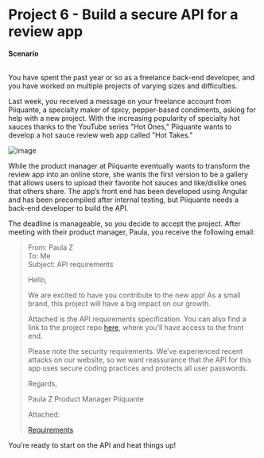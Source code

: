<h1>Project 6 - Build a secure API for a review app</h1>
<b>Scenario</b>
</br>
</br>

You have spent the past year or so as a freelance back-end developer, and you have worked on multiple projects of varying sizes and difficulties.

Last week, you received a message on your freelance account from Piiquante, a specialty maker of spicy, pepper-based condiments, asking for help with a new project. With the increasing popularity of specialty hot sauces thanks to the YouTube series "Hot Ones," Piiquante wants to develop a hot sauce review web app called "Hot Takes."

![image](https://github.com/ConnorTurnbull/Web-Developer-P6/assets/110614970/aefcd469-607d-4e72-b212-0780ef65ae1f)

While the product manager at Piiquante eventually wants to transform the review app into an online store, she wants the first version to be a gallery that allows users to upload their favorite hot sauces and like/dislike ones that others share. The app’s front end has been developed using Angular and has been precompiled after internal testing, but Piiquante needs a back-end developer to build the API.

The deadline is manageable, so you decide to accept the project. After meeting with their product manager, Paula, you receive the following email:

 

>From: Paula Z</br>
To: Me</br>
Subject: API requirements
>
>Hello,
>
>We are excited to have you contribute to the new app! As a small brand, this project will have a big impact on our growth.
>
>Attached is the API requirements specification. You can also find a link to the project repo [here](https://github.com/OpenClassrooms-Student-Center/Web-Developer-P6), where you’ll have access to the front end. 
>
>Please note the security requirements. We’ve experienced recent attacks on our website, so we want reassurance that the API for this app uses secure coding practices and protects all user passwords. 
>
>Regards,
>
>Paula Z
Product Manager
Piiquante
>
>
>Attached: 
>
>[Requirements](https://github.com/ConnorTurnbull/Project-6-Build-a-Secure-API-for-a-Review-App/blob/master/Requirements_WebDev_P6.pdf)
>
You’re ready to start on the API and heat things up!
